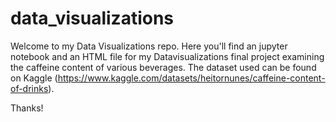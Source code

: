 # data_visualizations

Welcome to my Data Visualizations repo. Here you'll find an jupyter notebook and an HTML file for my Datavisualizations final project examining the caffeine content of various beverages. The dataset used can be found on Kaggle (https://www.kaggle.com/datasets/heitornunes/caffeine-content-of-drinks).

Thanks!
